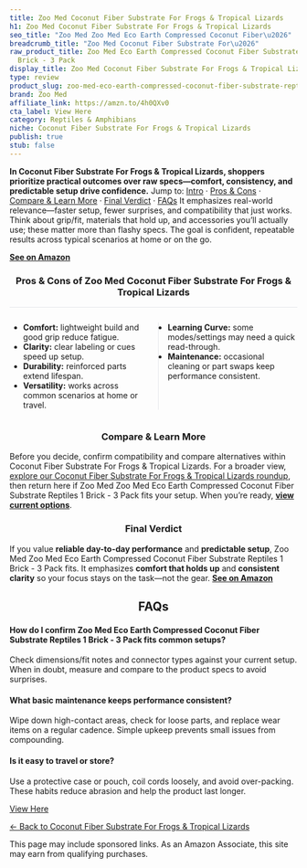 ```yaml
---
title: Zoo Med Coconut Fiber Substrate For Frogs & Tropical Lizards
h1: Zoo Med Coconut Fiber Substrate For Frogs & Tropical Lizards
seo_title: "Zoo Med Zoo Med Eco Earth Compressed Coconut Fiber\u2026"
breadcrumb_title: "Zoo Med Coconut Fiber Substrate For\u2026"
raw_product_title: Zoo Med Eco Earth Compressed Coconut Fiber Substrate Reptiles 1
  Brick - 3 Pack
display_title: Zoo Med Coconut Fiber Substrate For Frogs & Tropical Lizards
type: review
product_slug: zoo-med-eco-earth-compressed-coconut-fiber-substrate-reptiles-1-brick-3-pack
brand: Zoo Med
affiliate_link: https://amzn.to/4h0QXv0
cta_label: View Here
category: Reptiles & Amphibians
niche: Coconut Fiber Substrate For Frogs & Tropical Lizards
publish: true
stub: false
---
```


<div id="intro" class="full-width"><p><strong>In Coconut Fiber Substrate For Frogs & Tropical Lizards, shoppers prioritize practical outcomes over raw specs&mdash;comfort, consistency, and predictable setup drive confidence.</strong> Jump to: <a href="#intro">Intro</a> · <a href="#pros-cons">Pros &amp; Cons</a> · <a href="#compare-more">Compare &amp; Learn More</a> · <a href="#verdict">Final Verdict</a> · <a href="#faqs">FAQs</a> It emphasizes real-world relevance&mdash;faster setup, fewer surprises, and compatibility that just works. Think about grip/fit, materials that hold up, and accessories you’ll actually use; these matter more than flashy specs. The goal is confident, repeatable results across typical scenarios at home or on the go.</p><p><a href="https://amzn.to/4h0QXv0" rel="nofollow sponsored noopener" target="_blank"><strong>See on Amazon</strong></a></p></div>
<h3 id="pros-cons" style="text-align:center;">Pros &amp; Cons of Zoo Med Coconut Fiber Substrate For Frogs & Tropical Lizards</h3>
<div class="pc-grid" style="display:grid;grid-template-columns:1fr 1fr;gap:16px;border-top:1px solid #e5e7eb;padding-top:12px;">
  <ul>
    <li><strong>Comfort:</strong> lightweight build and good grip reduce fatigue.</li>
    <li><strong>Clarity:</strong> clear labeling or cues speed up setup.</li>
    <li><strong>Durability:</strong> reinforced parts extend lifespan.</li>
    <li><strong>Versatility:</strong> works across common scenarios at home or travel.</li>
  </ul>
  <ul style="border-left:1px solid #e5e7eb;padding-left:16px;">
    <li><strong>Learning Curve:</strong> some modes/settings may need a quick read-through.</li>
    <li><strong>Maintenance:</strong> occasional cleaning or part swaps keep performance consistent.</li>
  </ul>
</div>


<h3 id="compare-more" style="text-align:center;">Compare &amp; Learn More</h3>
<p>Before you decide, confirm compatibility and compare alternatives within Coconut Fiber Substrate For Frogs & Tropical Lizards. For a broader view, <a href="#">explore our Coconut Fiber Substrate For Frogs & Tropical Lizards roundup</a>, then return here if Zoo Med Zoo Med Eco Earth Compressed Coconut Fiber Substrate Reptiles 1 Brick - 3 Pack fits your setup. When you’re ready, <a href="https://amzn.to/4h0QXv0" rel="nofollow sponsored noopener" target="_blank"><strong>view current options</strong></a>.</p>

<h3 id="verdict" style="text-align:center;">Final Verdict</h3>
<p>If you value <strong>reliable day-to-day performance</strong> and <strong>predictable setup</strong>, Zoo Med Zoo Med Eco Earth Compressed Coconut Fiber Substrate Reptiles 1 Brick - 3 Pack fits. It emphasizes <strong>comfort that holds up</strong> and <strong>consistent clarity</strong> so your focus stays on the task&mdash;not the gear. <a href="https://amzn.to/4h0QXv0" rel="nofollow sponsored noopener" target="_blank"><strong>See on Amazon</strong></a></p>

<h2 id="faqs" style="text-align:center;">FAQs</h2>
<h4><strong>How do I confirm Zoo Med Eco Earth Compressed Coconut Fiber Substrate Reptiles 1 Brick - 3 Pack fits common setups?</strong></h4>
<p>Check dimensions/fit notes and connector types against your current setup. When in doubt, measure and compare to the product specs to avoid surprises.</p>
<h4><strong>What basic maintenance keeps performance consistent?</strong></h4>
<p>Wipe down high-contact areas, check for loose parts, and replace wear items on a regular cadence. Simple upkeep prevents small issues from compounding.</p>
<h4><strong>Is it easy to travel or store?</strong></h4>
<p>Use a protective case or pouch, coil cords loosely, and avoid over-packing. These habits reduce abrasion and help the product last longer.</p>

<p><a class="btn" href="https://amzn.to/4h0QXv0" target="_blank" rel="nofollow sponsored noopener">View Here</a></p>
<p><a href="/roundups/reptiles-amphibians/coconut-fiber-substrate-for-frogs-tropical-lizards/">← Back to Coconut Fiber Substrate For Frogs & Tropical Lizards</a></p>
<aside class="disclosure">This page may include sponsored links. As an Amazon Associate, this site may earn from qualifying purchases.</aside>
